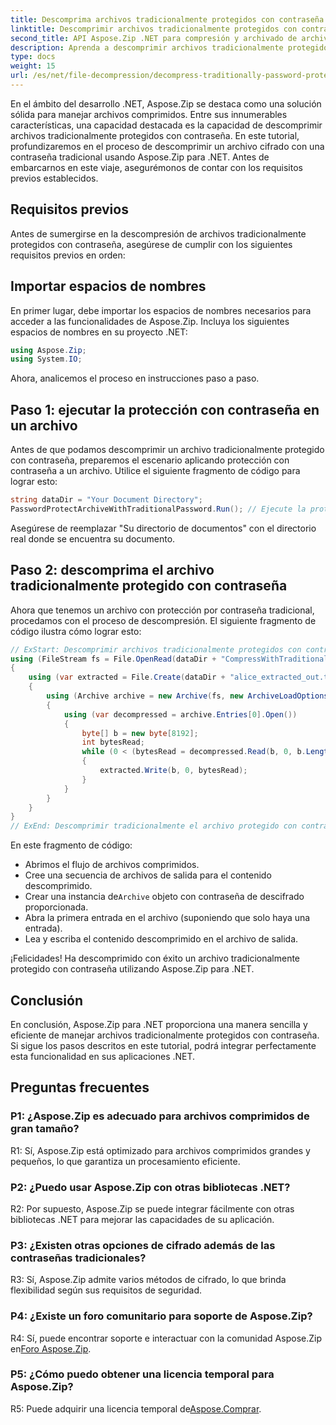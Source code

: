 ```yaml
---
title: Descomprima archivos tradicionalmente protegidos con contraseña en Aspose.Zip para .NET
linktitle: Descomprimir archivos tradicionalmente protegidos con contraseña
second_title: API Aspose.Zip .NET para compresión y archivado de archivos
description: Aprenda a descomprimir archivos tradicionalmente protegidos con contraseña utilizando Aspose.Zip para .NET. Una guía paso a paso para una integración perfecta.
type: docs
weight: 15
url: /es/net/file-decompression/decompress-traditionally-password-protected-file/
---
```

En el ámbito del desarrollo .NET, Aspose.Zip se destaca como una solución sólida para manejar archivos comprimidos. Entre sus innumerables características, una capacidad destacada es la capacidad de descomprimir archivos tradicionalmente protegidos con contraseña. En este tutorial, profundizaremos en el proceso de descomprimir un archivo cifrado con una contraseña tradicional usando Aspose.Zip para .NET. Antes de embarcarnos en este viaje, asegurémonos de contar con los requisitos previos establecidos.

## Requisitos previos

Antes de sumergirse en la descompresión de archivos tradicionalmente protegidos con contraseña, asegúrese de cumplir con los siguientes requisitos previos en orden:

## Importar espacios de nombres

En primer lugar, debe importar los espacios de nombres necesarios para acceder a las funcionalidades de Aspose.Zip. Incluya los siguientes espacios de nombres en su proyecto .NET:

```csharp
using Aspose.Zip;
using System.IO;
```

Ahora, analicemos el proceso en instrucciones paso a paso.

## Paso 1: ejecutar la protección con contraseña en un archivo

Antes de que podamos descomprimir un archivo tradicionalmente protegido con contraseña, preparemos el escenario aplicando protección con contraseña a un archivo. Utilice el siguiente fragmento de código para lograr esto:

```csharp
string dataDir = "Your Document Directory";
PasswordProtectArchiveWithTraditionalPassword.Run(); // Ejecute la protección con contraseña en un archivo de ejemplo para usarlo más tarde
```

Asegúrese de reemplazar "Su directorio de documentos" con el directorio real donde se encuentra su documento.

## Paso 2: descomprima el archivo tradicionalmente protegido con contraseña

Ahora que tenemos un archivo con protección por contraseña tradicional, procedamos con el proceso de descompresión. El siguiente fragmento de código ilustra cómo lograr esto:

```csharp
// ExStart: Descomprimir archivos tradicionalmente protegidos con contraseña
using (FileStream fs = File.OpenRead(dataDir + "CompressWithTraditionalEncryption_out.zip"))
{
    using (var extracted = File.Create(dataDir + "alice_extracted_out.txt"))
    {
        using (Archive archive = new Archive(fs, new ArchiveLoadOptions() { DecryptionPassword = "p@s$" }))
        {
            using (var decompressed = archive.Entries[0].Open())
            {
                byte[] b = new byte[8192];
                int bytesRead;
                while (0 < (bytesRead = decompressed.Read(b, 0, b.Length)))
                {
                    extracted.Write(b, 0, bytesRead);
                }
            }
        }
    }
}
// ExEnd: Descomprimir tradicionalmente el archivo protegido con contraseña
```

En este fragmento de código:
- Abrimos el flujo de archivos comprimidos.
- Cree una secuencia de archivos de salida para el contenido descomprimido.
-  Crear una instancia de`Archive` objeto con contraseña de descifrado proporcionada.
- Abra la primera entrada en el archivo (suponiendo que solo haya una entrada).
- Lea y escriba el contenido descomprimido en el archivo de salida.

¡Felicidades! Ha descomprimido con éxito un archivo tradicionalmente protegido con contraseña utilizando Aspose.Zip para .NET.

## Conclusión

En conclusión, Aspose.Zip para .NET proporciona una manera sencilla y eficiente de manejar archivos tradicionalmente protegidos con contraseña. Si sigue los pasos descritos en este tutorial, podrá integrar perfectamente esta funcionalidad en sus aplicaciones .NET.

## Preguntas frecuentes

### P1: ¿Aspose.Zip es adecuado para archivos comprimidos de gran tamaño?

R1: Sí, Aspose.Zip está optimizado para archivos comprimidos grandes y pequeños, lo que garantiza un procesamiento eficiente.

### P2: ¿Puedo usar Aspose.Zip con otras bibliotecas .NET?

R2: Por supuesto, Aspose.Zip se puede integrar fácilmente con otras bibliotecas .NET para mejorar las capacidades de su aplicación.

### P3: ¿Existen otras opciones de cifrado además de las contraseñas tradicionales?

R3: Sí, Aspose.Zip admite varios métodos de cifrado, lo que brinda flexibilidad según sus requisitos de seguridad.

### P4: ¿Existe un foro comunitario para soporte de Aspose.Zip?

 R4: Sí, puede encontrar soporte e interactuar con la comunidad Aspose.Zip en[Foro Aspose.Zip](https://forum.aspose.com/c/zip/37).

### P5: ¿Cómo puedo obtener una licencia temporal para Aspose.Zip?

 R5: Puede adquirir una licencia temporal de[Aspose.Comprar](https://purchase.aspose.com/temporary-license/).